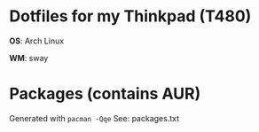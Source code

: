 # Dotfiles for my Thinkpad (T480)

**OS**: Arch Linux

**WM**: sway

# Packages (contains AUR)

Generated with `pacman -Qqe`
See: packages.txt
